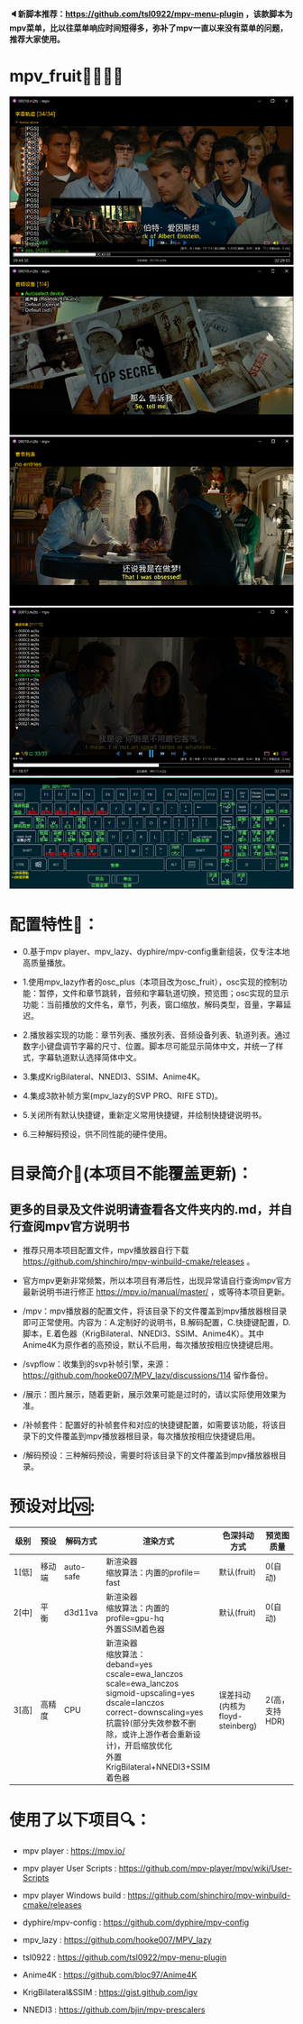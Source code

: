 #### 🔈新脚本推荐：https://github.com/tsl0922/mpv-menu-plugin ，该款脚本为mpv菜单，比以往菜单响应时间短得多，弥补了mpv一直以来没有菜单的问题，推荐大家使用。

# mpv_fruit🍉🍌🍓🍎

![](https://github.com/redomCL/mpv_fruit/blob/main/%E5%B1%95%E7%A4%BA/%E5%B1%95%E7%A4%BA1.png)
![](https://github.com/redomCL/mpv_fruit/blob/main/%E5%B1%95%E7%A4%BA/%E5%B1%95%E7%A4%BA2.png)
![](https://github.com/redomCL/mpv_fruit/blob/main/%E5%B1%95%E7%A4%BA/%E5%B1%95%E7%A4%BA3.png)
![](https://github.com/redomCL/mpv_fruit/blob/main/%E5%B1%95%E7%A4%BA/%E5%B1%95%E7%A4%BA4.png)
![](https://github.com/redomCL/mpv_fruit/blob/main/%E5%B1%95%E7%A4%BA/%E5%B1%95%E7%A4%BA5.png)

# 配置特性🍺：

* 0.基于mpv player、mpv_lazy、dyphire/mpv-config重新组装，仅专注本地高质量播放。

* 1.使用mpv_lazy作者的osc_plus（本项目改为osc_fruit），osc实现的控制功能：暂停，文件和章节跳转，音频和字幕轨道切换，预览图；osc实现的显示功能：当前播放的文件名，章节，列表，窗口缩放，解码类型，音量，字幕延迟。

* 2.播放器实现的功能：章节列表、播放列表、音频设备列表、轨道列表。通过数字小键盘调节字幕的尺寸、位置。脚本尽可能显示简体中文，并统一了样式，字幕轨道默认选择简体中文。

* 3.集成KrigBilateral、NNEDI3、SSIM、Anime4K。

* 4.集成3款补帧方案(mpv_lazy的SVP PRO、RIFE STD)。

* 5.关闭所有默认快捷键，重新定义常用快捷键，并绘制快捷键说明书。

* 6.三种解码预设，供不同性能的硬件使用。

# 目录简介🥢(本项目不能覆盖更新)：

## 更多的目录及文件说明请查看各文件夹内的.md，并自行查阅mpv官方说明书

* 推荐只用本项目配置文件，mpv播放器自行下载 https://github.com/shinchiro/mpv-winbuild-cmake/releases 。

* 官方mpv更新非常频繁，所以本项目有滞后性，出现异常请自行查询mpv官方最新说明书进行修正 https://mpv.io/manual/master/ ，或等待本项目更新。

* /mpv：mpv播放器的配置文件，将该目录下的文件覆盖到mpv播放器根目录即可正常使用。内容为：A.定制好的说明书，B.解码配置，C.快捷键配置，D.脚本，E.着色器（KrigBilateral、NNEDI3、SSIM、Anime4K）。其中Anime4K为原作者的高预设，默认不启用，每次播放按相应快捷键启用。

* /svpflow：收集到的svp补帧引擎，来源：https://github.com/hooke007/MPV_lazy/discussions/114 留作备份。

* /展示：图片展示，随着更新，展示效果可能是过时的，请以实际使用效果为准。
  
* /补帧套件：配置好的补帧套件和对应的快捷键配置，如需要该功能，将该目录下的文件覆盖到mpv播放器根目录，每次播放按相应快捷键启用。

* /解码预设：三种解码预设，需要时将该目录下的文件覆盖到mpv播放器根目录。

# 预设对比🆚:

|级别          |预设          |解码方式          |渲染方式                |色深抖动方式              |预览图质量        |
|------------- |--------------|-----------------|------------------------|-------------------------|-----------------|
|1[低]|移动端|auto-safe|新渲染器<br>缩放算法：内置的profile＝fast|默认(fruit)|0(自动)|
|2[中]|平&emsp;衡|d3d11va|新渲染器<br>缩放算法：内置的profile=gpu-hq<br>外置SSIM着色器|默认(fruit)|0(自动)|
|3[高]|高精度|CPU|新渲染器<br>缩放算法：<br>deband=yes<br>cscale=ewa_lanczos<br>scale=ewa_lanczos<br>sigmoid-upscaling=yes<br>dscale=lanczos<br>correct-downscaling=yes<br>抗震铃(部分失效参数不删除，或许上游作者会重新设计)，开启缩放优化<br>外置KrigBilateral+NNEDI3+SSIM着色器|误差抖动(内核为floyd-steinberg)|2(高，支持HDR)|

# 使用了以下项目🔍：

* mpv player : https://mpv.io/

* mpv player User Scripts : https://github.com/mpv-player/mpv/wiki/User-Scripts

* mpv player Windows build : https://github.com/shinchiro/mpv-winbuild-cmake/releases

* dyphire/mpv-config : https://github.com/dyphire/mpv-config

* mpv_lazy : https://github.com/hooke007/MPV_lazy

* tsl0922 : https://github.com/tsl0922/mpv-menu-plugin

* Anime4K : https://github.com/bloc97/Anime4K

* KrigBilateral&SSIM : https://gist.github.com/igv

* NNEDI3 : https://github.com/bjin/mpv-prescalers
